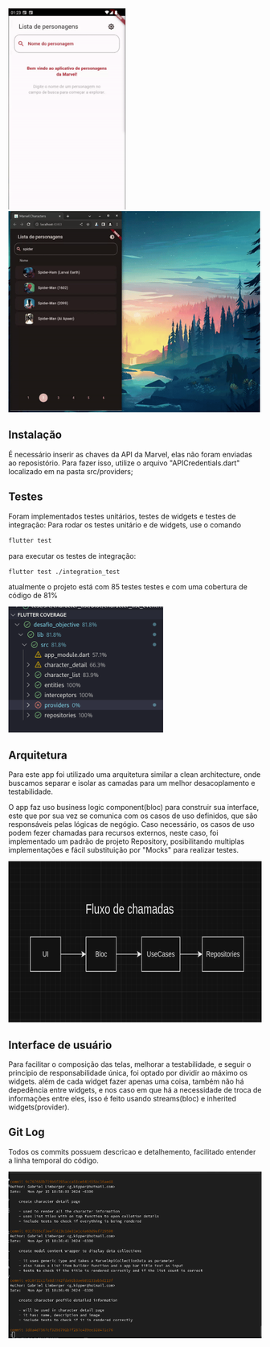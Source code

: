<img src="./medias/app_gif.gif" height="400">
<img src="./medias/responsive.gif" height="400">

## Instalação

É necessário inserir as chaves da API da Marvel, elas não foram enviadas ao reposistório. Para fazer isso, utilize o arquivo "APICredentials.dart" localizado em na pasta src/providers; 

## Testes
Foram implementados testes unitários, testes de widgets e testes de integração:
Para rodar os testes unitário e de widgets, use o comando

```bash
flutter test
```


para executar os testes de integração:

```bash
flutter test ./integration_test
```

atualmente o projeto está com 85 testes testes e com uma cobertura de código de 81%

<img src="./medias/tests.png" height="250">



## Arquitetura
Para este app foi utilizado uma arquitetura similar a clean architecture, onde buscamos separar e isolar as camadas para um melhor desacoplamento e testabilidade.

O app faz uso business logic component(bloc) para construir sua interface, este que por sua vez se comunica com os casos de uso definidos, que são responsáveis pelas lógicas de negógio.
Caso necessário, os casos de uso podem fezer chamadas para recursos externos, neste caso, foi implementado um padrão de projeto Repository, posibilitando multiplas implementações e fácil substituição por "Mocks" para realizar testes.

<img src="./medias/call_flow.png" height="320">


## Interface de usuário
Para facilitar o composição das telas, melhorar a testabilidade, e seguir o princípio de responsabilidade única, foi optado por dividir ao máximo os widgets.
além de cada widget fazer apenas uma coisa, também não há depedência entre widgets, e nos caso em que há a necessidade de troca de informações entre eles, isso é feito usando streams(bloc) e inherited widgets(provider).


## Git Log
Todos os commits possuem descricao e detalhemento, facilitado entender a linha temporal do código.

![plot](./medias/git_log.png)




